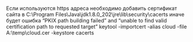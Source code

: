 Если используются https адреса необходимо добавить сертификат сайта в C:\Program Files\Java\jdk1.8.0_202\jre\lib\security\cacerts иначе будет ошибка “PKIX path building failed” and “unable to find valid certification path to requested target”
keytool -importcert -alias cloud -file A:\temp\cloud.cer -keystore cacerts